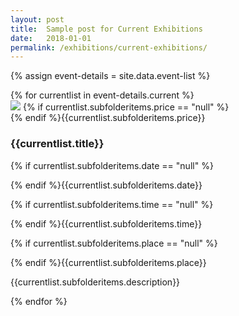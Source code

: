 ```yaml
---
layout: post
title:  Sample post for Current Exhibitions
date:   2018-01-01
permalink: /exhibitions/current-exhibitions/
---
```

{% assign event-details = site.data.event-list %}
<div class="event-area">
  {% for currentlist in event-details.current %}
  <div class="event-list-wrap">
    <div class="event-image-wrap">
      <img class="event-poster" src="/MarkdownTest/images/event-images/{{currentlist.subfolderitems.img-name}}">
      {% if currentlist.subfolderitems.price == "null" %}<div class="event-price {{currentlist.subfolderitems.price}}">{% endif %}{{currentlist.subfolderitems.price}}</div>
    </div>
    <h3>{{currentlist.title}}</h3>
    <div class="time-and-place-info-wrap">
      {% if currentlist.subfolderitems.date == "null" %}<p class="date-info {{"hide"}}">{% endif %}{{currentlist.subfolderitems.date}}</p>
      {% if currentlist.subfolderitems.time == "null" %}<p class="time-info {{"hide"}}">{% endif %}{{currentlist.subfolderitems.time}}</p>
      {% if currentlist.subfolderitems.place == "null" %}<p class="place-info {{"hide"}}">{% endif %}{{currentlist.subfolderitems.place}}</p>
    </div>
    <div class="event-list-partition"></div>
    <p>{{currentlist.subfolderitems.description}}</p>
  </div>
  {% endfor %}
</div>
